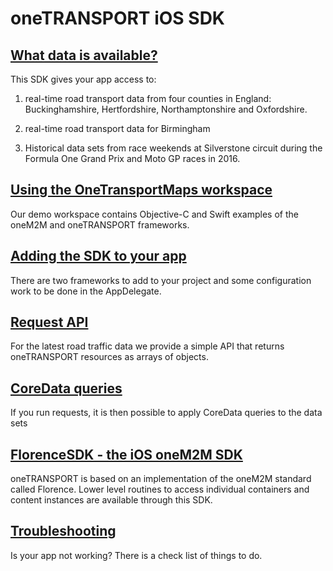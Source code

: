 oneTRANSPORT iOS SDK
====================

## [What data is available?](ios_available_data.html)
This SDK gives your app access to:

1. real-time road transport data from four counties in England: Buckinghamshire, Hertfordshire, Northamptonshire and Oxfordshire.

2. real-time road transport data for Birmingham

3. Historical data sets from race weekends at Silverstone
circuit during the Formula One Grand Prix and Moto GP races in 2016.

## [Using the OneTransportMaps workspace](ios_maps_workspace.html)
Our demo workspace contains Objective-C and Swift examples of the oneM2M and oneTRANSPORT frameworks.

## [Adding the SDK to your app](ios_adding_sdk_to_your_app.html)
There are two frameworks to add to your project and some configuration work to be done in the AppDelegate.

## [Request API](ios_requests.html)
For the latest road traffic data we provide a simple API that returns oneTRANSPORT resources as arrays of objects.

## [CoreData queries](ios_queries.html)
If you run requests, it is then possible to apply CoreData queries to the data sets

## [FlorenceSDK - the iOS oneM2M SDK](ios_florence.html)
oneTRANSPORT is based on an implementation of the oneM2M standard called Florence.  Lower level routines to access individual containers and content instances are available through this SDK.

## [Troubleshooting](ios_troubleshooting.html)
Is your app not working? There is a check list of things to do.
